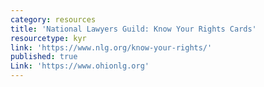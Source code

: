 ```yaml
---
category: resources
title: 'National Lawyers Guild: Know Your Rights Cards'
resourcetype: kyr
link: 'https://www.nlg.org/know-your-rights/'
published: true
Link: 'https://www.ohionlg.org'
---
```

